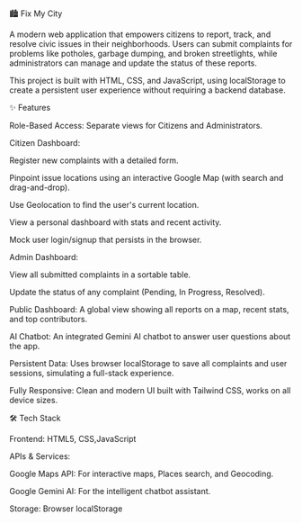 🏙 Fix My City

A modern web application that empowers citizens to report, track, and resolve civic issues in their neighborhoods. Users can submit complaints for problems like potholes, garbage dumping, and broken streetlights, while administrators can manage and update the status of these reports.

This project is built with  HTML, CSS, and JavaScript, using localStorage to create a persistent user experience without requiring a backend database.

✨ Features

Role-Based Access: Separate views for Citizens and Administrators.

Citizen Dashboard:

Register new complaints with a detailed form.

Pinpoint issue locations using an interactive Google Map (with search and drag-and-drop).

Use Geolocation to find the user's current location.

View a personal dashboard with stats and recent activity.

Mock user login/signup that persists in the browser.

Admin Dashboard:

View all submitted complaints in a sortable table.

Update the status of any complaint (Pending, In Progress, Resolved).

Public Dashboard: A global view showing all reports on a map, recent stats, and top contributors.

AI Chatbot: An integrated Gemini AI chatbot to answer user questions about the app.

Persistent Data: Uses browser localStorage to save all complaints and user sessions, simulating a full-stack experience.

Fully Responsive: Clean and modern UI built with Tailwind CSS, works on all device sizes.

🛠 Tech Stack

Frontend: HTML5, CSS,JavaScript

APIs & Services:

Google Maps API: For interactive maps, Places search, and Geocoding.

Google Gemini AI: For the intelligent chatbot assistant.

Storage: Browser localStorage
